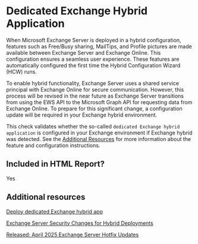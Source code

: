 # Dedicated Exchange Hybrid Application

When Microsoft Exchange Server is deployed in a hybrid configuration, features such as Free/Busy sharing, MailTips, and Profile pictures are made available between Exchange Server and Exchange Online. This configuration ensures a seamless user experience. These features are automatically configured the first time the Hybrid Configuration Wizard (HCW) runs.

To enable hybrid functionality, Exchange Server uses a shared service principal with Exchange Online for secure communication. However, this process will be revised in the near future as Exchange Server transitions from using the EWS API to the Microsoft Graph API for requesting data from Exchange Online. To prepare for this significant change, a configuration update will be required in your Exchange hybrid environment.

This check validates whether the so-called `dedicated Exchange hybrid application` is configured in your Exchange environment if Exchange hybrid was detected. See the [Additional Resources](#additional-resources) for more information about the feature and configuration instructions.

## Included in HTML Report?

Yes

## Additional resources

[Deploy dedicated Exchange hybrid app](https://aka.ms/ConfigureExchangeHybridApplication-Docs)

[Exchange Server Security Changes for Hybrid Deployments](https://techcommunity.microsoft.com/blog/exchange/exchange-server-security-changes-for-hybrid-deployments/4396833)

[Released: April 2025 Exchange Server Hotfix Updates](https://techcommunity.microsoft.com/blog/exchange/released-april-2025-exchange-server-hotfix-updates/4402471)

